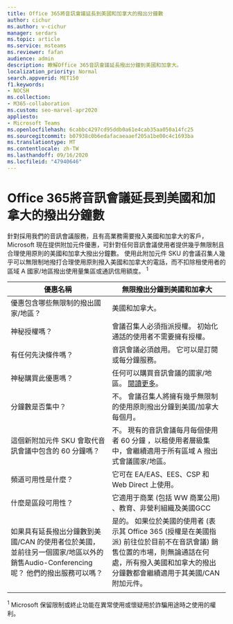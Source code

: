 ```yaml
---
title: Office 365將音訊會議延長到美國和加拿大的撥出分鐘數
author: cichur
ms.author: v-cichur
manager: serdars
ms.topic: article
ms.service: msteams
ms.reviewer: fafan
audience: admin
description: 瞭解Office 365音訊會議延長撥出分鐘到美國和加拿大。
localization_priority: Normal
search.appverid: MET150
f1.keywords:
- NOCSH
ms.collection:
- M365-collaboration
ms.custom: seo-marvel-apr2020
appliesto:
- Microsoft Teams
ms.openlocfilehash: 6cabbc4297cd95ddb0a61e4cab35aa050a14fc25
ms.sourcegitcommit: b07938c0b6edafacaeaaef205a1be00c4c1693ba
ms.translationtype: MT
ms.contentlocale: zh-TW
ms.lasthandoff: 09/16/2020
ms.locfileid: "47940646"
---
```

# <a name="office-365-audio-conferencing-extended-dial-out-minutes-to-us-and-canada"></a>Office 365將音訊會議延長到美國和加拿大的撥出分鐘數

針對採用我們的音訊會議服務，且有高業務需要撥入美國和加拿大的客戶，Microsoft 現在提供附加元件優惠，可針對任何音訊會議使用者提供幾乎無限制且合理使用原則的美國和加拿大撥出分鐘數。 使用此附加元件 SKU 的會議召集人幾乎可以無限制地撥打合理使用原則撥入美國和加拿大的電話，而不扣除租使用者的區域 A 國家/地區撥出使用量集區或通訊信用額度。 <sup>1</sup>

|優惠名稱 | 無限撥出分鐘到美國和加拿大 |
|-----|------|
| 優惠包含哪些無限制的撥出國家/地區？| 美國和加拿大。|
| 神秘授權嗎？ | 會議召集人必須指派授權。 初始化通話的使用者不需要擁有授權。 |
| 有任何先決條件嗎？ | 音訊會議必須啟用。 它可以是訂閱或每分鐘服務。|
| 神秘購買此優惠嗎？ | 任何可以購買音訊會議的國家/地區。 [閱讀更多](country-and-region-availability-for-audio-conferencing-and-calling-plans/country-and-region-availability-for-audio-conferencing-and-calling-plans.md)。|
| 分鐘數是否集中？  |不。 會議召集人將擁有幾乎無限制的使用原則撥出分鐘到美國/加拿大每個月。 |
| 這個新附加元件 SKU 會取代音訊會議中包含的 60 分鐘嗎？ | 不。 現有的音訊會議每月每個使用者 60 分鐘 ，以租使用者層級集中，會繼續適用于所有區域 A 撥出式會議國家/地區。|
| 頻道可用性是什麼？  | 它可在 EA/EAS、EES、CSP 和 Web Direct 上使用。  |
| 什麼是區段可用性？ | 它適用于商業 (包括 WW 商業公用) 、教育、非營利組織及美國GCC |
| 如果具有延長撥出分鐘數到美國/CAN 的使用者位於美國，並前往另一個國家/地區以外的銷售Audio-Conferencing呢？ 他們的撥出服務可以嗎？ | 是的。 如果位於美國的使用者 (表示其 Office 365 (授權是在美國指派) 前往位於目前不在音訊會議) 銷售位置的市場，則無論通話在何處，所有撥入美國和加拿大的撥出分鐘數都會繼續適用于其美國/CAN 附加元件。 |
|||

<sup>1</sup> Microsoft 保留限制或終止功能在異常使用或懷疑用於詐騙用途時之使用的權利。
